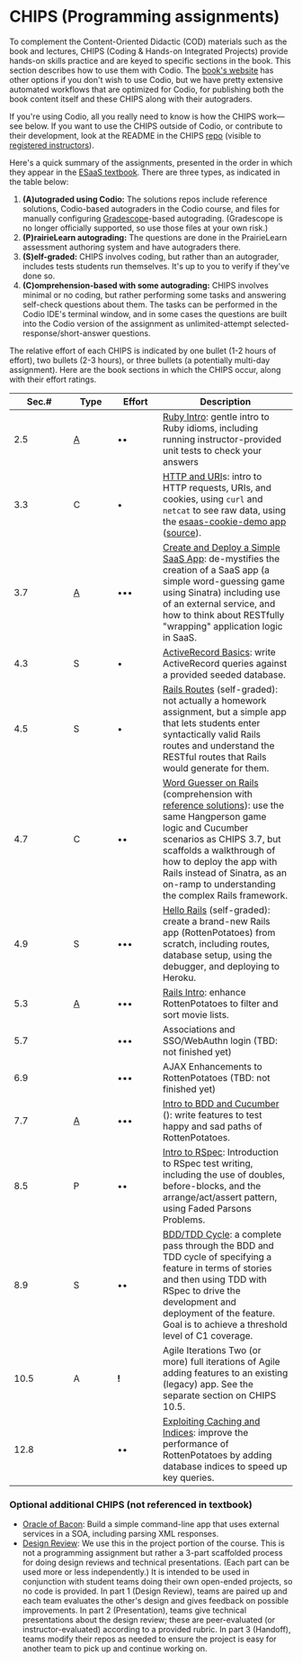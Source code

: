 # CHIPS (Programming assignments)

To complement the Content-Oriented Didactic (COD) materials such as the book and lectures, CHIPS (Coding & Hands-on Integrated Projects) provide hands-on skills practice and are keyed to specific sections in the book. This section describes how to use them with Codio. The [book's website](http://www.saasbook.info/instructors) has other options if you don't wish to use Codio, but we have pretty extensive automated workflows that are optimized for Codio, for publishing both the book content itself and these CHIPS along with their autograders.

If you're using Codio, all you really need to know is how the CHIPS work—see below. If you want to use the CHIPS outside of Codio, or contribute to their development, look at the README in the CHIPS [repo](https://github.com/saasbook/chips) (visible to [registered instructors](https://www.saasbook.info/instructors)).

Here's a quick summary of the assignments, presented in the order in which they appear in the [ESaaS textbook](http://www.saasbook.info). There are three types, as indicated in the table below:

1. **(A)utograded using Codio:** The solutions repos include reference solutions, Codio-based autograders in the Codio course, and files for manually configuring [Gradescope](https://gradescope.com)-based autograding. (Gradescope is no longer officially supported, so use those files at your own risk.)
2. **(P)rairieLearn autograding:** The questions are done in the PrairieLearn assessment authoring system and have autograders there.
3. **(S)elf-graded:** CHIPS involves coding, but rather than an autograder, includes tests students run themselves. It's up to you to verify if they've done so.
4. **(C)omprehension-based with some autograding:** CHIPS involves minimal or no coding, but rather performing some tasks and answering self-check questions about them. The tasks can be performed in the Codio IDE's terminal window, and in some cases the questions are built into the Codio version of the assignment as unlimited-attempt selected-response/short-answer questions.

The relative effort of each CHIPS is indicated by one bullet (1-2 hours of effort), two bullets (2-3 hours), or three bullets (a potentially multi-day assignment). Here are the book sections in which the CHIPS occur, along with their effort ratings.

<table><thead><tr><th width="90">Sec.#</th><th width="62">Type</th><th width="65">Effort</th><th>Description</th></tr></thead><tbody><tr><td>2.5</td><td><a href="https://github.com/saasbook/hw-ruby-intro-ci">A</a></td><td>••</td><td><a href="https://github.com/saasbook/hw-ruby-intro">Ruby Intro</a>: gentle intro to Ruby idioms, including running instructor-provided unit tests to check your answers</td></tr><tr><td>3.3</td><td>C</td><td>•</td><td> <a href="https://github.com/saasbook/hw-http-intro">HTTP and URI</a>s: intro to HTTP requests, URIs, and cookies, using <code>curl</code> and <code>netcat</code> to see raw data, using the <a href="https://esaas-cookie-demo.herokuapp.com">esaas-cookie-demo app</a> (<a href="https://github.com/saasbook/esaas-cookie-demo">source</a>).</td></tr><tr><td>3.7</td><td><a href="https://github.com/saasbook/hw-sinatra-saas-wordguesser-ci">A</a></td><td>•••</td><td> <a href="https://github.com/saasbook/hw-sinatra-saas-wordguesser">Create and Deploy a Simple SaaS App</a>: de-mystifies the creation of a SaaS app (a simple word-guessing game using Sinatra) including use of an external service, and how to think about RESTfully "wrapping" application logic in SaaS.</td></tr><tr><td>4.3</td><td>S</td><td>•</td><td> <a href="https://github.com/saasbook/hw-activerecord-practice">ActiveRecord Basics</a>: write ActiveRecord queries against a provided seeded database.</td></tr><tr><td>4.5</td><td>S</td><td>•</td><td> <a href="https://rails-routing-practice.herokuapp.com">Rails Routes</a> (self-graded): not actually a homework assignment, but a simple app that lets students enter syntactically valid Rails routes and understand the RESTful routes that Rails would generate for them.</td></tr><tr><td>4.7</td><td>C</td><td>••</td><td> <a href="https://github.com/saasbook/hw-rails-wordguesser">Word Guesser on Rails</a> (comprehension with <a href="https://github.com/saasbook/hw-rails-wordguesser-ci">reference solutions</a>): use the same Hangperson game logic and Cucumber scenarios as CHIPS 3.7, but scaffolds a walkthrough of how to deploy the app with Rails instead of Sinatra, as an on-ramp to understanding the complex Rails framework.</td></tr><tr><td>4.9</td><td>S</td><td>•••</td><td> <a href="https://github.com/saasbook/hw-hello-rails">Hello Rails</a> (self-graded): create a brand-new Rails app (RottenPotatoes) from scratch, including routes, database setup, using the debugger, and deploying to Heroku.</td></tr><tr><td>5.3</td><td><a href="https://github.com/saasbook/hw-rails-intro-ci">A</a></td><td>•••</td><td> <a href="https://github.com/saasbook/hw-rails-intro">Rails Intro</a>: enhance RottenPotatoes to filter and sort movie lists.</td></tr><tr><td>5.7</td><td></td><td>•••</td><td>Associations and SSO/WebAuthn login (TBD: not finished yet)</td></tr><tr><td>6.9</td><td></td><td>•••</td><td>AJAX Enhancements to RottenPotatoes (TBD: not finished yet)</td></tr><tr><td>7.7</td><td><a href="https://github.com/saasbook/hw-bdd-cucumber-ci">A</a></td><td>•••</td><td> <a href="https://github.com/saasbook/hw-bdd-cucumber">Intro to BDD and Cucumber</a> (): write features to test happy and sad paths of RottenPotatoes.</td></tr><tr><td>8.5</td><td>P</td><td>••</td><td> <a href="https://github.com/saasbook/hw-tdd-rspec">Intro to RSpec</a>: Introduction to RSpec test writing, including the use of doubles, before-blocks, and the arrange/act/assert pattern, using Faded Parsons Problems.</td></tr><tr><td>8.9</td><td>S</td><td>••</td><td><a href="https://github.com/saasbook/hw-acceptance-unit-test-cycle-lite">BDD/TDD Cycle</a>: a complete pass through the BDD and TDD cycle of specifying a feature in terms of stories and then using TDD with RSpec to drive the development and deployment of the feature. Goal is to achieve a threshold level of C1 coverage.</td></tr><tr><td>10.5</td><td>A</td><td><strong>!</strong></td><td>Agile Iterations Two (or more) full iterations of Agile adding features to an existing (legacy) app. See the separate section on CHIPS 10.5.</td></tr><tr><td>12.8</td><td></td><td>••</td><td> <a href="https://github.com/saasbook/hw-indices-performance">Exploiting Caching and Indices</a>: improve the performance of RottenPotatoes by adding database indices to speed up key queries.</td></tr></tbody></table>



### Optional additional CHIPS (not referenced in textbook)

* [Oracle of Bacon](https://github.com/saasbook/hw-oracle-of-bacon): Build a simple command-line app that uses external services in a SOA, including parsing XML responses.
* [Design Review](https://github.com/saasbook/hw-design-review): We use this in the project portion of the course. This is not a programming assignment but rather a 3-part scaffolded process for doing design reviews and technical presentations. (Each part can be used more or less independently.) It is intended to be used in conjunction with student teams doing their own open-ended projects, so no code is provided. In part 1 (Design Review), teams are paired up and each team evaluates the other's design and gives feedback on possible improvements. In part 2 (Presentation), teams give technical presentations about the design review; these are peer-evaluated (or instructor-evaluated) according to a provided rubric. In part 3 (Handoff), teams modify their repos as needed to ensure the project is easy for another team to pick up and continue working on.
